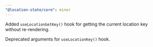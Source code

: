 ```yaml
---
"@location-state/core": minor
---
```


Added `useLocationGetKey()` hook for getting the current location key without re-rendering.

Deprecated arguments for `useLocationKey()` hook.
